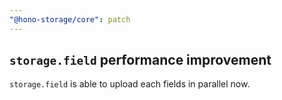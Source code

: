 ```yaml
---
"@hono-storage/core": patch
---
```


## `storage.field` performance improvement

`storage.field` is able to upload each fields in parallel now.
